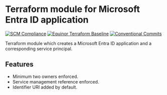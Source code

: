 # Terraform module for Microsoft Entra ID application

[![SCM Compliance](https://scm-compliance-api.radix.equinor.com/repos/equinor/terraform-azuread-app/badge)](https://scm-compliance-api.radix.equinor.com/repos/equinor/terraform-azuread-app/badge)
[![Equinor Terraform Baseline](https://img.shields.io/badge/Equinor%20Terraform%20Baseline-1.0.0-blueviolet)](https://github.com/equinor/terraform-baseline)
[![Conventional Commits](https://img.shields.io/badge/Conventional%20Commits-1.0.0-yellow.svg)](https://conventionalcommits.org)

Terraform module which creates a Microsoft Entra ID application and a corresponding service principal.

## Features

- Minimum two owners enforced.
- Service management reference enforced.
- Identifier URI added by default.
